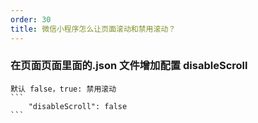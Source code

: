 ```yaml
---
order: 30
title: 微信小程序怎么让页面滚动和禁用滚动？
---
```


### 在页面页面里面的.json 文件增加配置 disableScroll
    默认 false，true: 禁用滚动
    ```
        "disableScroll": false
    ```
